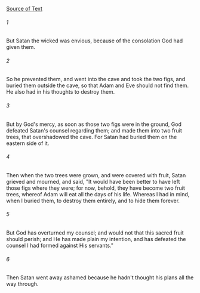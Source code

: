 [Source of Text](https://github.com/scrollmapper/bible_databases_deuterocanonical)

###### 1
But Satan the wicked was envious, because of the consolation God had
given them.

###### 2
So he prevented them, and went into the cave and took the two figs,
and buried them outside the cave, so that Adam and Eve should not find
them.  He also had in his thoughts to destroy them.

###### 3
But by God's mercy, as soon as those two figs were in the ground, God
defeated Satan's counsel regarding them; and made them into two fruit
trees, that overshadowed the cave.  For Satan had buried them on the
eastern side of it.

###### 4
Then when the two trees were grown, and were covered with fruit,
Satan grieved and mourned, and said, "It would have been better to have
left those figs where they were; for now, behold, they have become two
fruit trees, whereof Adam will eat all the days of his life.  Whereas I
had in mind, when I buried them, to destroy them entirely, and to hide
them forever.

###### 5
But God has overturned my counsel; and would not that this sacred
fruit should perish; and He has made plain my intention, and has
defeated the counsel I had formed against His servants."

###### 6
Then Satan went away ashamed because he hadn't thought his plans all
the way through.